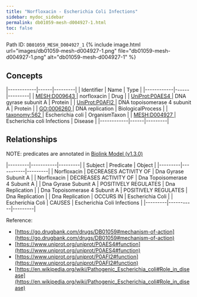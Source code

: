 ```yaml
---
title: "Norfloxacin - Escherichia Coli Infections"
sidebar: mydoc_sidebar
permalink: db01059-mesh-d004927-1.html
toc: false 
---
```



Path ID: `DB01059_MESH_D004927_1`
{% include image.html url="images/db01059-mesh-d004927-1.png" file="db01059-mesh-d004927-1.png" alt="db01059-mesh-d004927-1" %}

## Concepts

|------------|------|---------|
| Identifier | Name | Type    |
|------------|------|---------|
| <a href="https://identifiers.org/MESH:D009643">MESH:D009643 </a> | norfloxacin | Drug |
| <a href="https://identifiers.org/UniProt:P0AES4">UniProt:P0AES4 </a> | DNA gyrase subunit A | Protein |
| <a href="https://identifiers.org/UniProt:P0AFI2">UniProt:P0AFI2 </a> | DNA topoisomerase 4 subunit A | Protein |
| <a href="https://identifiers.org/GO:0006260">GO:0006260 </a> | DNA replication | BiologicalProcess |
| <a href="https://identifiers.org/taxonomy:562">taxonomy:562 </a> | Escherichia coli | OrganismTaxon |
| <a href="https://identifiers.org/MESH:D004927">MESH:D004927 </a> | Escherichia coli Infections | Disease |
|------------|------|---------|

## Relationships


NOTE: predicates are annotated in <a href="https://github.com/biolink/biolink-model/releases/tag/v1.3.0">Biolink Model (v1.3.0)</a>

|---------|-----------|---------|
| Subject | Predicate | Object  |
|---------|-----------|---------|
| Norfloxacin | DECREASES ACTIVITY OF | Dna Gyrase Subunit A |
| Norfloxacin | DECREASES ACTIVITY OF | Dna Topoisomerase 4 Subunit A |
| Dna Gyrase Subunit A | POSITIVELY REGULATES | Dna Replication |
| Dna Topoisomerase 4 Subunit A | POSITIVELY REGULATES | Dna Replication |
| Dna Replication | OCCURS IN | Escherichia Coli |
| Escherichia Coli | CAUSES | Escherichia Coli Infections |
|---------|-----------|---------|

Reference: 
  - [https://go.drugbank.com/drugs/DB01059#mechanism-of-action](https://go.drugbank.com/drugs/DB01059#mechanism-of-action)
  - [https://www.uniprot.org/uniprot/P0AES4#function](https://www.uniprot.org/uniprot/P0AES4#function)
  - [https://www.uniprot.org/uniprot/P0AFI2#function](https://www.uniprot.org/uniprot/P0AFI2#function)
  - [https://en.wikipedia.org/wiki/Pathogenic_Escherichia_coli#Role_in_disease](https://en.wikipedia.org/wiki/Pathogenic_Escherichia_coli#Role_in_disease)
